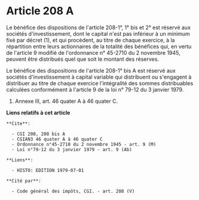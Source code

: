 # Article 208 A

Le bénéfice des dispositions de l'article 208-1°, 1° bis et 2° est réservé aux sociétés d'investissement, dont le capital
n'est pas inférieur à un minimum fixé par décret (1), et qui procèdent, au titre de chaque exercice, à la répartition entre
leurs actionnaires de la totalité des bénéfices qui, en vertu de l'article 9 modifié de l'ordonnance n° 45-2710 du 2 novembre
1945, peuvent être distribués quel que soit le montant des réserves.

Le bénéfice des dispositions de l'article 208-1° bis A est réservé aux sociétés d'investissement à capital variable qui
distribuent ou s'engagent à distribuer au titre de chaque exercice l'intégralité des sommes distribuables calculées
conformément à l'article 9 de la loi n° 79-12 du 3 janvier 1979.

1) Annexe III, art. 46 quater A à 46 quater C.

**Liens relatifs à cet article**

	**Cite**:

	  - CGI 208, 208 bis A
	  - CGIAN3 46 quater A à 46 quater C
	  - Ordonnance n°45-2710 du 2 novembre 1945 - art. 9 (M)
	  - Loi n°79-12 du 3 janvier 1979 - art. 9 (Ab)

	**Liens**:

	  - HISTO: EDITION 1979-07-01

	**Cité par**:

	  - Code général des impôts, CGI. - art. 208 (V)
